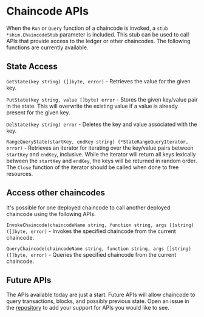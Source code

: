 # Chaincode APIs

When the `Run` or `Query` function of a chaincode is invoked, a `stub *shim.ChaincodeStub` parameter is included. This stub can be used to call APIs that provide access to the ledger or other chaincodes. The following functions are currently available.

## State Access

`GetState(key string) ([]byte, error)` - Retrieves the value for the given key.

`PutState(key string, value []byte) error` - Stores the given key/value pair in the state. This will overwrite the existing value if a value is already present for the given key.

`DelState(key string) error` - Deletes the key and value associated with the key.

`RangeQueryState(startKey, endKey string) (*StateRangeQueryIterator, error)` - Retrieves an iterator for iterating over the key/value pairs between `startKey` and `endKey`, inclusive. While the iterator will return all keys lexically between the `startKey` and `endKey`, the keys will be returned in random order. The `Close` function of the iterator should be called when done to free resources.

## Access other chaincodes

It's possible for one deployed chaincode to call another deployed chaincode using the following APIs.

`InvokeChaincode(chaincodeName string, function string, args []string) ([]byte, error)` - Invokes the specified chaincode from the current chaincode.

`QueryChaincode(chaincodeName string, function string, args []string) ([]byte, error)` - Queries the specified chaincode from the current chaincode.

## Future APIs

The APIs available today are just a start. Future APIs will allow chaincode to query transactions, blocks, and possibly previous state. Open an issue in the [repository](https://github.com/openblockchain/obc-peer/issues) to add your support for APIs you would like to see.
